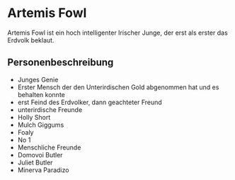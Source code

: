 # Artemis Fowl

Artemis Fowl ist ein hoch intelligenter Irischer Junge, der erst als erster das Erdvolk beklaut.

## Personenbeschreibung
* Junges Genie
* Erster Mensch der den Unterirdischen Gold abgenommen hat und es behalten konnte
* erst Feind des Erdvolker, dann geachteter Freund
* unterirdische Freunde
 * Holly Short
 * Mulch Giggums
 * Foaly
 * No 1
* Menschliche Freunde
 * Domovoi Butler
 * Juliet Butler
 * Minerva Paradizo
 
